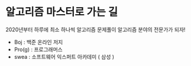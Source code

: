 # 알고리즘 마스터로 가는 길
2020년부터 하루에 최소 하나씩 알고리즘 문제풀이
알고리즘 분야의 전문가가 되자!

- Boj : 백준 온라인 저지
- Pro(g) : 프로그래머스
- swea : 소프트웨어 익스퍼트 아카데미 ( 삼성 )

